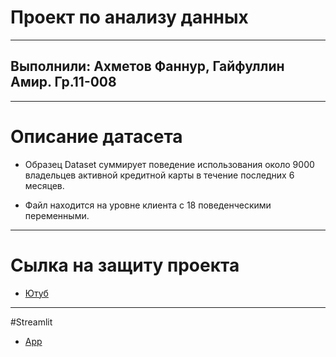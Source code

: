 # Проект по анализу данных
___
## Выполнили: Ахметов Фаннур, Гайфуллин Амир. Гр.11-008
___
# Описание датасета
- Образец Dataset суммирует поведение использования около 9000 владельцев активной кредитной карты в течение последних 6 месяцев.

- Файл находится на уровне клиента с 18 поведенческими переменными.

___
# Сылка на защиту проекта

- [Ютуб](https://www.youtube.com/)

___
#Streamlit
- [App](https://f4nnur-da-exam-3c1s-akhmetov-gaifullin-app-5d5b5x.streamlit.app/)